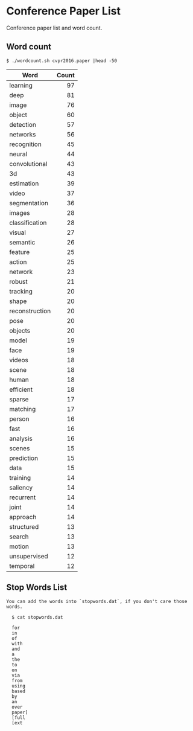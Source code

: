 # Conference Paper List
Conference paper list and word count.

## Word count 

    $ ./wordcount.sh cvpr2016.paper |head -50


| Word    | Count |
| ------- | -----:|
| learning  | 97  |
| deep  | 81  |
| image | 76  |
| object  | 60  |
| detection | 57  |
| networks  | 56  |
| recognition | 45  |
| neural  | 44  |
| convolutional | 43  |
| 3d  | 43  |
| estimation  | 39  |
| video | 37  |
| segmentation  | 36  |
| images  | 28  |
| classification  | 28  |
| visual  | 27  |
| semantic  | 26  |
| feature | 25  |
| action  | 25  |
| network | 23  |
| robust  | 21  |
| tracking  | 20  |
| shape | 20  |
| reconstruction  | 20  |
| pose  | 20  |
| objects | 20  |
| model | 19  |
| face  | 19  |
| videos  | 18  |
| scene | 18  |
| human | 18  |
| efficient | 18  |
| sparse  | 17  |
| matching  | 17  |
| person  | 16  |
| fast  | 16  |
| analysis  | 16  |
| scenes  | 15  |
| prediction  | 15  |
| data  | 15  |
| training  | 14  |
| saliency  | 14  |
| recurrent | 14  |
| joint | 14  |
| approach  | 14  |
| structured  | 13  |
| search  | 13  |
| motion  | 13  |
| unsupervised  | 12  |
| temporal  | 12  |



## Stop Words List

    You can add the words into `stopwords.dat`, if you don't care those words.
    
      $ cat stopwords.dat 

      for
      in
      of
      with
      and
      a
      the
      to
      on
      via
      from
      using
      based
      by
      an
      over
      paper]
      [full
      [ext

